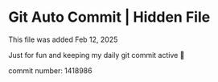 # Git Auto Commit | Hidden File

This file was added Feb 12, 2025

Just for fun and keeping my daily git commit active 🤪

commit number: 1418986
